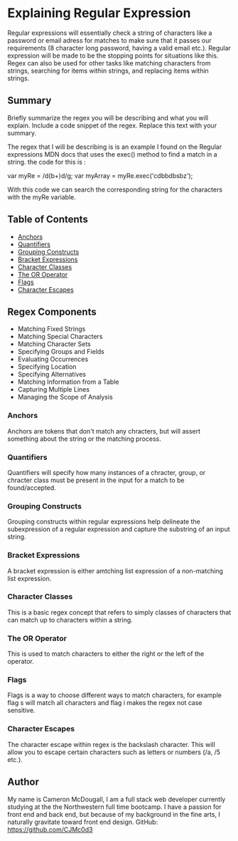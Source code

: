 # Explaining Regular Expression

Regular expressions will essentially check a string of characters like a password or email adress for matches to make sure that it passes our requirements (8 character long password, having a valid email etc.). Regular expression will be made to be the stopping points for situations like this. Regex can also be used for other tasks like matching characters from strings, searching for items within strings, and replacing items within strings.

## Summary

Briefly summarize the regex you will be describing and what you will explain. Include a code snippet of the regex. Replace this text with your summary.

The regex that I will be describing is is an example I found on the Regular expressions MDN docs that uses the exec() method to find a match in a string. the code for this is :

var myRe = /d(b+)d/g;
var myArray = myRe.exec('cdbbdbsbz');

With this code we can search the corresponding string for the characters with the myRe variable.

## Table of Contents

- [Anchors](#anchors)
- [Quantifiers](#quantifiers)
- [Grouping Constructs](#grouping-constructs)
- [Bracket Expressions](#bracket-expressions)
- [Character Classes](#character-classes)
- [The OR Operator](#the-or-operator)
- [Flags](#flags)
- [Character Escapes](#character-escapes)

## Regex Components
- Matching Fixed Strings
- Matching Special Characters
- Matching Character Sets
- Specifying Groups and Fields
- Evaluating Occurrences
- Specifying Location
- Specifying Alternatives
- Matching Information from a Table
- Capturing Multiple Lines
- Managing the Scope of Analysis
### Anchors
Anchors are tokens that don't match any chracters, but will assert something about the string or the matching process.
### Quantifiers
Quantifiers will specify how many instances of a chracter, group, or chracter class must be present in the input for a match to be found/accepted.
### Grouping Constructs
Grouping constructs within regular expressions help delineate the subexpression of a regular expression and capture the substring of an input string.
### Bracket Expressions
A bracket expression is either amtching list expression of a non-matching list expression.
### Character Classes
This is a basic regex concept that refers to simply classes of characters that can match up to characters within a string.
### The OR Operator
This is used to match characters to either the right or the left of the operator.
### Flags
Flags is a way to choose different ways to match characters, for example flag s will match all characters and flag i makes the regex not case sensitive.
### Character Escapes
The character escape within regex is the backslash character. This will allow you to escape certain characters such as letters or numbers (/a, /5 etc.).
## Author

My name is Cameron McDougall, I am a full stack web developer currently studying at the the Northwestern full time bootcamp. I have a passion for front end and back end, but because of my background in the fine arts, I naturally gravitate toward front end design. GitHub: https://github.com/CJMc0d3 
